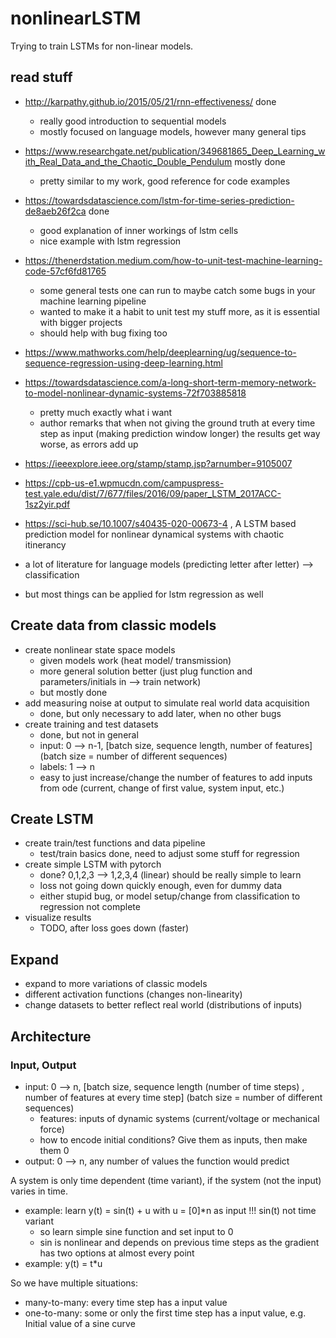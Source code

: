 # nonlinearLSTM
Trying to train LSTMs for non-linear models.

## read stuff
- http://karpathy.github.io/2015/05/21/rnn-effectiveness/ done
    - really good introduction to sequential models
    - mostly focused on language models, however many general tips
- https://www.researchgate.net/publication/349681865_Deep_Learning_with_Real_Data_and_the_Chaotic_Double_Pendulum mostly done
    - pretty similar to my work, good reference for code examples
- https://towardsdatascience.com/lstm-for-time-series-prediction-de8aeb26f2ca done
    - good explanation of inner workings of lstm cells
    - nice example with lstm regression
- https://thenerdstation.medium.com/how-to-unit-test-machine-learning-code-57cf6fd81765
    - some general tests one can run to maybe catch some bugs in your machine learning pipeline 
    - wanted to make it a habit to unit test my stuff more, as it is essential with bigger projects
    - should help with bug fixing too
- https://www.mathworks.com/help/deeplearning/ug/sequence-to-sequence-regression-using-deep-learning.html
- https://towardsdatascience.com/a-long-short-term-memory-network-to-model-nonlinear-dynamic-systems-72f703885818
    - pretty much exactly what i want
    - author remarks that when not giving the ground truth at every time step as input (making prediction window longer) the results get way worse, as errors add up
- https://ieeexplore.ieee.org/stamp/stamp.jsp?arnumber=9105007
- https://cpb-us-e1.wpmucdn.com/campuspress-test.yale.edu/dist/7/677/files/2016/09/paper_LSTM_2017ACC-1sz2yir.pdf
- https://sci-hub.se/10.1007/s40435-020-00673-4 , A LSTM based prediction model for nonlinear dynamical systems with chaotic itinerancy
    

- a lot of literature for language models (predicting letter after letter) --> classification
- but most things can be applied for lstm regression as well
## Create data from classic models
- create nonlinear state space models
    - given models work (heat model/ transmission)
    - more general solution better (just plug function and parameters/initials in --> train network)
    - but mostly done
- add measuring noise at output to simulate real world data acquisition
    - done, but only necessary to add later, when no other bugs
- create training and test datasets
    - done, but not in general
    - input: 0 --> n-1, [batch size, sequence length, number of features] (batch size = number of different sequences)
    - labels: 1 --> n
    - easy to just increase/change the number of features to add inputs from ode (current, change of first value, system input, etc.)
    
## Create LSTM
- create train/test functions and data pipeline
    - test/train basics done, need to adjust some stuff for regression
- create simple LSTM with pytorch
    - done? 0,1,2,3 --> 1,2,3,4 (linear) should be really simple to learn
    - loss not going down quickly enough, even for dummy data
    - either stupid bug, or model setup/change from classification to regression not complete
- visualize results
    - TODO, after loss goes down (faster)
## Expand
- expand to more variations of classic models
- different activation functions (changes non-linearity)
- change datasets to better reflect real world (distributions of inputs)


## Architecture

### Input, Output

- input: 0 --> n, [batch size, sequence length (number of time steps) , number of features at every time step] (batch size = number of different sequences)
    - features: inputs of dynamic systems (current/voltage or mechanical force)
    - how to encode initial conditions? Give them as inputs, then make them 0
- output: 0 --> n, any number of values the function would predict

A system is only time dependent (time variant), if the system (not the input) varies in time.

- example: learn y(t) = sin(t) + u with u = [0]*n as input !!! sin(t) not time variant
    - so learn simple sine function and set input to 0
    - sin is nonlinear and depends on previous time steps as the gradient has two options at almost every point
- example: y(t) = t*u


So we have multiple situations:
- many-to-many: every time step has a input value
- one-to-many: some or only the first time step has a input value, e.g. Initial value of a sine curve

